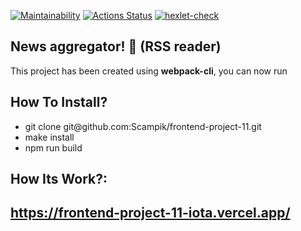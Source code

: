 [![Maintainability](https://api.codeclimate.com/v1/badges/a80b5e2712fcb8741905/maintainability)](https://codeclimate.com/github/Scampik/frontend-project-11/maintainability)
[![Actions Status](https://github.com/Scampik/frontend-project-46/workflows/hexlet-check/badge.svg)](https://github.com/Scampik/frontend-project-11/actions)
[![hexlet-check](https://github.com/Scampik/frontend-project-11/actions/workflows/hexlet-check.yml/badge.svg)](https://github.com/Scampik/frontend-project-11/actions/workflows/hexlet-check.yml)

News aggregator! 🚀 (RSS reader)
---

This project has been created using **webpack-cli**, you can now run

How To Install? 
---
<ul>
<li>git clone git@github.com:Scampik/frontend-project-11.git</li>
<li>make install</li>
<li>npm run build</li>
</ul>

How Its Work?:
------------------------------------------------------
 https://frontend-project-11-iota.vercel.app/
------------------------------------------------------